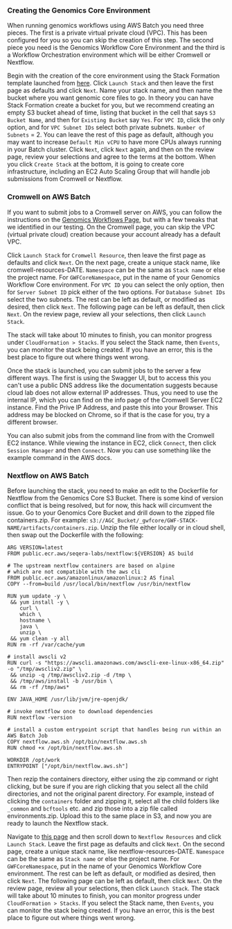### Creating the Genomics Core Environment
When running genomics workflows using AWS Batch you need three pieces. The first is a private virtual private cloud (VPC). This has been configured for you so you can skip the creation of this step. The second piece you need is the Genomics Workflow Core Environment and the third is a Workflow Orchestration environment which will be either Cromwell or Nextflow. 

Begin with the creation of the core environment using the Stack Formation template launched from [here](https://docs.opendata.aws/genomics-workflows/core-env/introduction.html). Click `Launch Stack` and then leave the first page as defaults and click `Next`. Name your stack name, and then name the bucket where you want genomic core files to go. In theory you can have Stack Formation create a bucket for you, but we recommend creating an empty S3 bucket ahead of time, listing that bucket in the cell that says `S3 Bucket Name`, and then for `Existing Bucket` say `Yes`. For `VPC ID`, click the only option, and for `VPC Subnet IDs` select both private subnets. `Number of Subnets` = 2. You can leave the rest of this page as default, although you may want to increase `Default Min vCPU` to have more CPUs always running in your Batch cluster. Click `Next`, click `Next` again, and then on the review page, review your selections and agree to the terms at the bottom. When you click `Create Stack` at the bottom, it is going to create core infrastructure, including an EC2 Auto Scaling Group that will handle job submissions from Cromwell or Nextflow. 

### Cromwell on AWS Batch
If you want to submit jobs to a Cromwell server on AWS, you can follow the instructions on the [Genomics Workflows Page](https://aws.amazon.com/blogs/architecture/automated-launch-of-genomics-workflows/), but with a few tweaks that we identified in our testing. On the Cromwell page, you can skip the VPC (virtual private cloud) creation because your account already has a default VPC. 

Click `Launch Stack` for `Cromwell Resource`, then leave the first page as defaults and click `Next`. On the next page, create a unique stack name, like cromwell-resources-DATE. `Namespace` can be the same as `Stack name` or else the project name. For `GWFCoreNamespace`, put in the name of your Genomics Workflow Core environment. For `VPC ID` you can select the only option, then for `Server Subnet ID` pick either of the two options. For `Database Subnet IDs` select the two subnets. The rest can be left as default, or modified as desired, then click `Next`. The following page can be left as default, then click `Next`. On the review page, review all your selections, then click `Launch Stack`. 

The stack will take about 10 minutes to finish, you can monitor progress under `CloudFormation > Stacks`. If you select the Stack name, then `Events`, you can monitor the stack being created. If you have an error, this is the best place to figure out where things went wrong. 

Once the stack is launched, you can submit jobs to the server a few different ways. The first is using the Swagger UI, but to access this you can't use a public DNS address like the documentation suggests because cloud lab does not allow external IP addresses. Thus, you need to use the internal IP, which you can find on the info page of the Cromwell Server EC2 instance. Find the Prive IP Address, and paste this into your Browser. This address may be blocked on Chrome, so if that is the case for you, try a different browser. 

You can also submit jobs from the command line from with the Cromwell EC2 instance. While viewing the instance in EC2, click `Connect`, then click `Session Manager` and then `Connect`. Now you can use something like the example command in the AWS docs. 

### Nextflow on AWS Batch
Before launching the stack, you need to make an edit to the Dockerfile for Nextflow from the Genomics Core S3 Bucket. There is some kind of version conflict that is being resolved, but for now, this hack will circumvent the issue. Go to your Genomics Core Bucket and drill down to the zipped file containers.zip. For example: `s3://AGC_Bucket/_gwfcore/GWF-STACK-NAME/artifacts/containers.zip`. Unzip the file either locally or in cloud shell, then swap out the Dockerfile with the following:
```
ARG VERSION=latest
FROM public.ecr.aws/seqera-labs/nextflow:${VERSION} AS build

# The upstream nextflow containers are based on alpine
# which are not compatible with the aws cli
FROM public.ecr.aws/amazonlinux/amazonlinux:2 AS final
COPY --from=build /usr/local/bin/nextflow /usr/bin/nextflow

RUN yum update -y \
 && yum install -y \
    curl \
    which \
    hostname \
    java \
    unzip \
 && yum clean -y all
RUN rm -rf /var/cache/yum

# install awscli v2
RUN curl -s "https://awscli.amazonaws.com/awscli-exe-linux-x86_64.zip" -o "/tmp/awscliv2.zip" \
 && unzip -q /tmp/awscliv2.zip -d /tmp \
 && /tmp/aws/install -b /usr/bin \
 && rm -rf /tmp/aws*

ENV JAVA_HOME /usr/lib/jvm/jre-openjdk/

# invoke nextflow once to download dependencies
RUN nextflow -version

# install a custom entrypoint script that handles being run within an AWS Batch Job
COPY nextflow.aws.sh /opt/bin/nextflow.aws.sh
RUN chmod +x /opt/bin/nextflow.aws.sh

WORKDIR /opt/work
ENTRYPOINT ["/opt/bin/nextflow.aws.sh"]
```
Then rezip the containers directory, either using the zip command or right clicking, but be sure if you are righ clicking that you select all the child directories, and not the original parent directory. For example, instead of clicking the `containers` folder and zipping it, select all the child folders like `_common` and `bcftools` etc. and zip those into a zip file called environments.zip. Upload this to the same place in S3, and now you are ready to launch the Nextflow stack.

 Navigate to [this page](https://docs.opendata.aws/genomics-workflows/orchestration/nextflow/nextflow-overview.html) and then scroll down to `Nextflow Resources` and click `Launch Stack`. Leave the first page as defaults and click `Next`. On the second page, create a unique stack name, like nextflow-resources-DATE. `Namespace` can be the same as `Stack name` or else the project name. For `GWFCoreNamespace`, put in the name of your Genomics Workflow Core environment. The rest can be left as default, or modified as desired, then click `Next`. The following page can be left as default, then click `Next`. On the review page, review all your selections, then click `Launch Stack`. The stack will take about 10 minutes to finish, you can monitor progress under `CloudFormation > Stacks`. If you select the Stack name, then `Events`, you can monitor the stack being created. If you have an error, this is the best place to figure out where things went wrong. 

